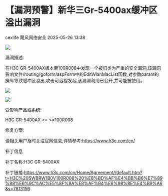 #  【漏洞预警】新华三Gr-5400ax缓冲区溢出漏洞   
cexlife  飓风网络安全   2025-05-26 13:38  
  
![](https://mmbiz.qpic.cn/mmbiz_png/ibhQpAia4xu02qkicJM4UUL4z1RU6gdoHZoAmqrkc3Mo2UIjr9cJ84PPicWdwV9hrk6YDHiaDPRD4V8Jgs6zaxdKQHA/640?wx_fmt=png&from=appmsg "")  
  
漏洞描述:  
  
在H3C GR-5400AX版本至100R008中发现一个被归类为严重的安全漏洞,该漏洞影响文件/routing/goform/aspForm中的EditWlanMacList函数,对参数param的操纵导致缓冲区溢出,攻击可远程发起,该漏洞利用已公开,并可能被使用。  
  
![](https://mmbiz.qpic.cn/mmbiz_png/ibhQpAia4xu02qkicJM4UUL4z1RU6gdoHZoX8PFER5J7G4N7PvxZQW9Xjfo0eFpqibR0qAoicd7jkkuxck8Fk3ck08w/640?wx_fmt=png&from=appmsg "")  
  
![](https://mmbiz.qpic.cn/mmbiz_png/ibhQpAia4xu02qkicJM4UUL4z1RU6gdoHZoSez3MH33MBZnyLJxongwzEwSaY7DNibvMMkiaGv9WsUN7VP4Vyh6tTOg/640?wx_fmt=png&from=appmsg "")  
  
受影响产品或系统:  
  
H3C GR-5400AX <= <=100R008  
  
修复方案:  
  
请相关用户及时关注官网信息,详情参考:https://www.h3c.com/cn/  
  
补丁信息  
  
补丁名称:H3C GR-5400AX  
  
补丁链接:https://www.h3c.com/cn/Home/Agreement//default.htm?t=H3C%20SWBRW1B0V100R008%20%E8%BD%AF%E4%BB%B6%E7%89%88%E6%9C%AC%E5%8F%8A%E8%AF%B4%E6%98%8E%E4%B9%A6&s=7813156  
  
  
